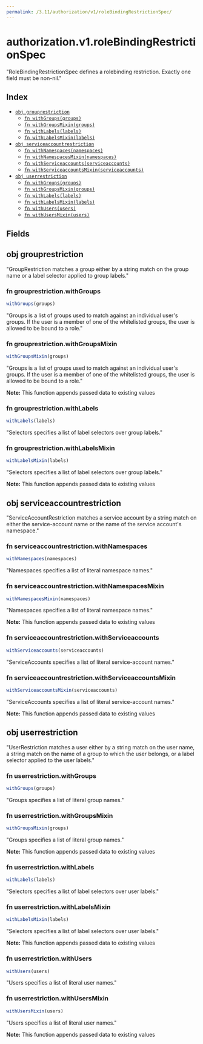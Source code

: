 ```yaml
---
permalink: /3.11/authorization/v1/roleBindingRestrictionSpec/
---
```


# authorization.v1.roleBindingRestrictionSpec

"RoleBindingRestrictionSpec defines a rolebinding restriction.  Exactly one field must be non-nil."

## Index

* [`obj grouprestriction`](#obj-grouprestriction)
  * [`fn withGroups(groups)`](#fn-grouprestrictionwithgroups)
  * [`fn withGroupsMixin(groups)`](#fn-grouprestrictionwithgroupsmixin)
  * [`fn withLabels(labels)`](#fn-grouprestrictionwithlabels)
  * [`fn withLabelsMixin(labels)`](#fn-grouprestrictionwithlabelsmixin)
* [`obj serviceaccountrestriction`](#obj-serviceaccountrestriction)
  * [`fn withNamespaces(namespaces)`](#fn-serviceaccountrestrictionwithnamespaces)
  * [`fn withNamespacesMixin(namespaces)`](#fn-serviceaccountrestrictionwithnamespacesmixin)
  * [`fn withServiceaccounts(serviceaccounts)`](#fn-serviceaccountrestrictionwithserviceaccounts)
  * [`fn withServiceaccountsMixin(serviceaccounts)`](#fn-serviceaccountrestrictionwithserviceaccountsmixin)
* [`obj userrestriction`](#obj-userrestriction)
  * [`fn withGroups(groups)`](#fn-userrestrictionwithgroups)
  * [`fn withGroupsMixin(groups)`](#fn-userrestrictionwithgroupsmixin)
  * [`fn withLabels(labels)`](#fn-userrestrictionwithlabels)
  * [`fn withLabelsMixin(labels)`](#fn-userrestrictionwithlabelsmixin)
  * [`fn withUsers(users)`](#fn-userrestrictionwithusers)
  * [`fn withUsersMixin(users)`](#fn-userrestrictionwithusersmixin)

## Fields

## obj grouprestriction

"GroupRestriction matches a group either by a string match on the group name or a label selector applied to group labels."

### fn grouprestriction.withGroups

```ts
withGroups(groups)
```

"Groups is a list of groups used to match against an individual user's groups. If the user is a member of one of the whitelisted groups, the user is allowed to be bound to a role."

### fn grouprestriction.withGroupsMixin

```ts
withGroupsMixin(groups)
```

"Groups is a list of groups used to match against an individual user's groups. If the user is a member of one of the whitelisted groups, the user is allowed to be bound to a role."

**Note:** This function appends passed data to existing values

### fn grouprestriction.withLabels

```ts
withLabels(labels)
```

"Selectors specifies a list of label selectors over group labels."

### fn grouprestriction.withLabelsMixin

```ts
withLabelsMixin(labels)
```

"Selectors specifies a list of label selectors over group labels."

**Note:** This function appends passed data to existing values

## obj serviceaccountrestriction

"ServiceAccountRestriction matches a service account by a string match on either the service-account name or the name of the service account's namespace."

### fn serviceaccountrestriction.withNamespaces

```ts
withNamespaces(namespaces)
```

"Namespaces specifies a list of literal namespace names."

### fn serviceaccountrestriction.withNamespacesMixin

```ts
withNamespacesMixin(namespaces)
```

"Namespaces specifies a list of literal namespace names."

**Note:** This function appends passed data to existing values

### fn serviceaccountrestriction.withServiceaccounts

```ts
withServiceaccounts(serviceaccounts)
```

"ServiceAccounts specifies a list of literal service-account names."

### fn serviceaccountrestriction.withServiceaccountsMixin

```ts
withServiceaccountsMixin(serviceaccounts)
```

"ServiceAccounts specifies a list of literal service-account names."

**Note:** This function appends passed data to existing values

## obj userrestriction

"UserRestriction matches a user either by a string match on the user name, a string match on the name of a group to which the user belongs, or a label selector applied to the user labels."

### fn userrestriction.withGroups

```ts
withGroups(groups)
```

"Groups specifies a list of literal group names."

### fn userrestriction.withGroupsMixin

```ts
withGroupsMixin(groups)
```

"Groups specifies a list of literal group names."

**Note:** This function appends passed data to existing values

### fn userrestriction.withLabels

```ts
withLabels(labels)
```

"Selectors specifies a list of label selectors over user labels."

### fn userrestriction.withLabelsMixin

```ts
withLabelsMixin(labels)
```

"Selectors specifies a list of label selectors over user labels."

**Note:** This function appends passed data to existing values

### fn userrestriction.withUsers

```ts
withUsers(users)
```

"Users specifies a list of literal user names."

### fn userrestriction.withUsersMixin

```ts
withUsersMixin(users)
```

"Users specifies a list of literal user names."

**Note:** This function appends passed data to existing values